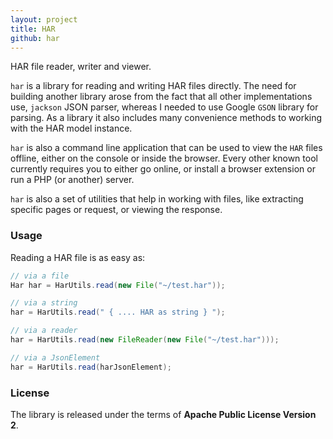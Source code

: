 ```yaml
---
layout: project
title: HAR
github: har
---
```


HAR file reader, writer and viewer.

`har` is a library for reading and writing HAR files directly. The need for building another
library arose from the fact that all other implementations use, `jackson` JSON parser, whereas
I needed to use Google `GSON` library for parsing. As a library it also includes many convenience
methods to working with the HAR model instance.

`har` is also a command line application that can be used to view the `HAR` files offline, either
on the console or inside the browser. Every other known tool currently requires you to either go
online, or install a browser extension or run a PHP (or another) server.

`har` is also a set of utilities that help in working with files, like extracting specific pages
or request, or viewing the response. 

### Usage

Reading a HAR file is as easy as:

```java
// via a file
Har har = HarUtils.read(new File("~/test.har"));

// via a string
har = HarUtils.read(" { .... HAR as string } ");

// via a reader
har = HarUtils.read(new FileReader(new File("~/test.har")));

// via a JsonElement
har = HarUtils.read(harJsonElement);
```

### License

The library is released under the terms of **Apache Public License Version 2**.
